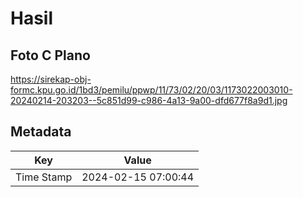 # Hasil

## Foto C Plano

https://sirekap-obj-formc.kpu.go.id/1bd3/pemilu/ppwp/11/73/02/20/03/1173022003010-20240214-203203--5c851d99-c986-4a13-9a00-dfd677f8a9d1.jpg


## Metadata

| Key        | Value               |
| ---------- | ------------------- |
| Time Stamp | 2024-02-15 07:00:44 |



